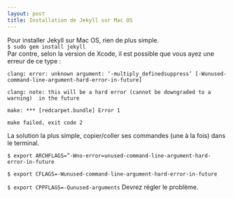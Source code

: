 ```yaml
---
layout: post
title: Installation de Jekyll sur Mac OS
---
```


Pour installer Jekyll sur Mac OS, rien de plus simple.		
`$ sudo gem install jekyll`			
Par contre, selon la version de Xcode, il est possible que vous ayez une erreur de ce type :	
	
	clang: error: unknown argument: ‘-multiply_definedsuppress’ [-Wunused-		command-line-argument-hard-error-in-future]
	
	clang: note: this will be a hard error (cannot be downgraded to a warning) 	in the future
	
	make: *** [redcarpet.bundle] Error 1
	
	make failed, exit code 2		
La solution la plus simple, copier/coller ses commandes (une à la fois) dans le terminal.

`$ export ARCHFLAGS=”-Wno-error=unused-command-line-argument-hard-error-in-future`

`$ export CFLAGS=-Wunused-command-line-argument-hard-error-in-future`

`$ export CPPFLAGS=-Qunused-arguments`
Devrez régler le problème.
